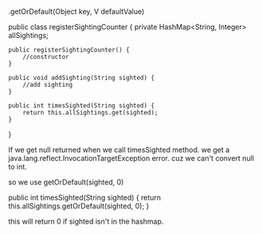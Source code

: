.getOrDefault(Object key, V defaultValue)

public class registerSightingCounter {
    private HashMap<String, Integer> allSightings;

    public registerSightingCounter() {
        //constructor
    }

    public void addSighting(String sighted) {
        //add sighting
    }

    public int timesSighted(String sighted) {
        return this.allSightings.get(sighted);
    }
}

If we get null returned when we call timesSighted method. we get a java.lang.reflect.InvocationTargetException error.
cuz we can't convert null to int.

so we use getOrDefault(sighted, 0)

public int timesSighted(String sighted) {
    return this.allSightings.getOrDefault(sighted, 0);
}

this will return 0 if sighted isn't in the hashmap.